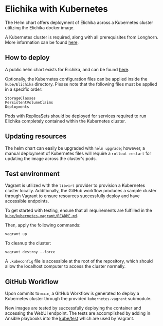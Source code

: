 # Elichika with Kubernetes
The Helm chart offers deployment of Elichika across a Kubernetes cluster utilizing the Elichika docker image.

A Kubernetes cluster is required, along with all prerequisites from Longhorn. More information can be found [here](https://longhorn.io/docs/1.9.0/deploy/install/).

## How to deploy
A public helm chart exists for Elichika, and can be found [here]().

Optionally, the Kubernetes configuration files can be applied inside the `kube/Elichika` directory. Please note that the following files must be applied in a specific order:
```
StorageClasses
PersistentVolumeClaims
Deployments
```
Pods with ReplicaSets should be deployed for services required to run Elichika completely contained within the Kubernetes cluster.

## Updating resources
The helm chart can easily be upgraded with `helm upgrade`; however, a manual deployment of Kubernetes files will require a `rollout restart` for updating the image across the cluster's pods.

## Test environment
Vagrant is utilized with the `libvirt` provider to provision a Kubernetes cluster locally. Additionally, the GitHub workflow produces a sample cluster through Vagrant to ensure resources successfully deploy and have accessible endpoints.

To get started with testing, ensure that all requirements are fulfilled in the [`kube/kubernetes-vagrant/README.md`](../kube/kubernetes-vagrant/README.md).

Then, apply the following commands:
```
vagrant up
```

To cleanup the cluster:
```
vagrant destroy --force
```
A `.kubeconfig` file is accessible at the root of the repository, which should allow the localhost computer to access the cluster normally.

## GitHub Workflow
Upon commits to `main`, a GitHub Workflow is generated to deploy a Kubernetes cluster through the provided `kubernetes-vagrant` submodule.

New images are tested by successfully deploying the container and accessing the WebUI endpoint. The tests are accomplished by adding in Ansible playbooks into the [kube/test](../kube/test) which are used by Vagrant.
